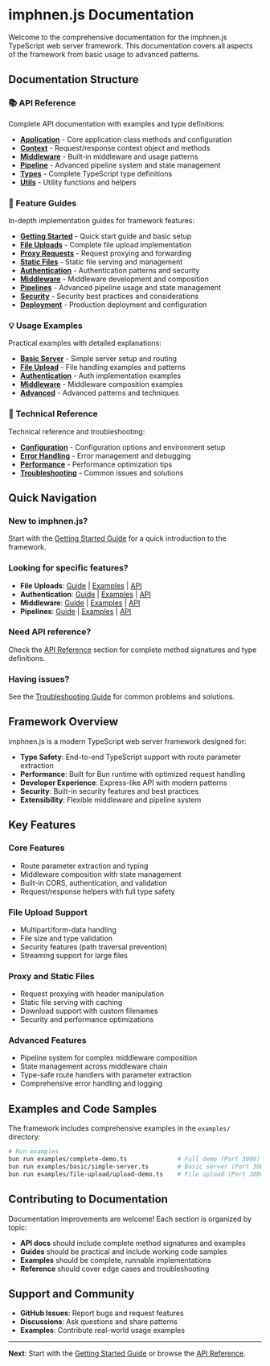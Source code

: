 # imphnen.js Documentation

Welcome to the comprehensive documentation for the imphnen.js TypeScript web server framework. This documentation covers all aspects of the framework from basic usage to advanced patterns.

## Documentation Structure

### 📚 API Reference
Complete API documentation with examples and type definitions:

- [**Application**](api/application.md) - Core application class methods and configuration
- [**Context**](api/context.md) - Request/response context object and methods
- [**Middleware**](api/middleware.md) - Built-in middleware and usage patterns
- [**Pipeline**](api/pipeline.md) - Advanced pipeline system and state management
- [**Types**](api/types.md) - Complete TypeScript type definitions
- [**Utils**](api/utils.md) - Utility functions and helpers

### 🎯 Feature Guides
In-depth implementation guides for framework features:

- [**Getting Started**](guides/getting-started.md) - Quick start guide and basic setup
- [**File Uploads**](guides/file-uploads.md) - Complete file upload implementation
- [**Proxy Requests**](guides/proxy-requests.md) - Request proxying and forwarding
- [**Static Files**](guides/static-files.md) - Static file serving and management
- [**Authentication**](guides/authentication.md) - Authentication patterns and security
- [**Middleware**](guides/middleware.md) - Middleware development and composition
- [**Pipelines**](guides/pipelines.md) - Advanced pipeline usage and state management
- [**Security**](guides/security.md) - Security best practices and considerations
- [**Deployment**](guides/deployment.md) - Production deployment and configuration

### 💡 Usage Examples
Practical examples with detailed explanations:

- [**Basic Server**](examples/basic-server.md) - Simple server setup and routing
- [**File Upload**](examples/file-upload.md) - File handling examples and patterns
- [**Authentication**](examples/authentication.md) - Auth implementation examples
- [**Middleware**](examples/middleware.md) - Middleware composition examples
- [**Advanced**](examples/advanced.md) - Advanced patterns and techniques

### 📖 Technical Reference
Technical reference and troubleshooting:

- [**Configuration**](reference/configuration.md) - Configuration options and environment setup
- [**Error Handling**](reference/error-handling.md) - Error management and debugging
- [**Performance**](reference/performance.md) - Performance optimization tips
- [**Troubleshooting**](reference/troubleshooting.md) - Common issues and solutions

## Quick Navigation

### New to imphnen.js?
Start with the [Getting Started Guide](guides/getting-started.md) for a quick introduction to the framework.

### Looking for specific features?
- **File Uploads**: [Guide](guides/file-uploads.md) | [Examples](examples/file-upload.md) | [API](api/context.md#file-upload)
- **Authentication**: [Guide](guides/authentication.md) | [Examples](examples/authentication.md) | [API](api/middleware.md#authentication)
- **Middleware**: [Guide](guides/middleware.md) | [Examples](examples/middleware.md) | [API](api/middleware.md)
- **Pipelines**: [Guide](guides/pipelines.md) | [Examples](examples/advanced.md) | [API](api/pipeline.md)

### Need API reference?
Check the [API Reference](api/) section for complete method signatures and type definitions.

### Having issues?
See the [Troubleshooting Guide](reference/troubleshooting.md) for common problems and solutions.

## Framework Overview

imphnen.js is a modern TypeScript web server framework designed for:

- **Type Safety**: End-to-end TypeScript support with route parameter extraction
- **Performance**: Built for Bun runtime with optimized request handling
- **Developer Experience**: Express-like API with modern patterns
- **Security**: Built-in security features and best practices
- **Extensibility**: Flexible middleware and pipeline system

## Key Features

### Core Features
- Route parameter extraction and typing
- Middleware composition with state management
- Built-in CORS, authentication, and validation
- Request/response helpers with full type safety

### File Upload Support
- Multipart/form-data handling
- File size and type validation
- Security features (path traversal prevention)
- Streaming support for large files

### Proxy and Static Files
- Request proxying with header manipulation
- Static file serving with caching
- Download support with custom filenames
- Security and performance optimizations

### Advanced Features
- Pipeline system for complex middleware composition
- State management across middleware chain
- Type-safe route handlers with parameter extraction
- Comprehensive error handling and logging

## Examples and Code Samples

The framework includes comprehensive examples in the `examples/` directory:

```bash
# Run examples
bun run examples/complete-demo.ts              # Full demo (Port 3000)
bun run examples/basic/simple-server.ts        # Basic server (Port 3001)
bun run examples/file-upload/upload-demo.ts    # File upload (Port 3004)
```

## Contributing to Documentation

Documentation improvements are welcome! Each section is organized by topic:

- **API docs** should include complete method signatures and examples
- **Guides** should be practical and include working code samples
- **Examples** should be complete, runnable implementations
- **Reference** should cover edge cases and troubleshooting

## Support and Community

- **GitHub Issues**: Report bugs and request features
- **Discussions**: Ask questions and share patterns
- **Examples**: Contribute real-world usage examples

---

**Next**: Start with the [Getting Started Guide](guides/getting-started.md) or browse the [API Reference](api/). 